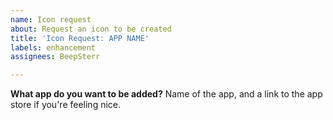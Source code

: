 ```yaml
---
name: Icon request
about: Request an icon to be created
title: 'Icon Request: APP NAME'
labels: enhancement
assignees: BeepSterr

---
```


**What app do you want to be added?**
Name of the app, and a link to the app store if you're feeling nice.
